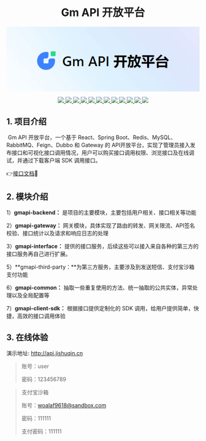 <h1 align=center>
   Gm API 开放平台
</h1>
<p align="center">
<img src="doc/images/banner.png" alt="image-20230623213937364" style="zoom:100%;" align="center" />
</p>
<p align="center">
<a target="_blank" href="https://github.com/Gumengyo/gmapi-backend">
    	<img src="https://img.shields.io/hexpm/l/plug.svg" ></img>
		<img src="https://img.shields.io/badge/JDK-1.8-green.svg" ></img>
        <img src="https://img.shields.io/badge/nodejs-18.17.1-green" ></img>
        <img src="https://img.shields.io/badge/springboot-2.7.0-green" ></img>
        <img src="https://img.shields.io/badge/react-18.2.0-green" ></img>
		<img src="https://img.shields.io/badge/Umi-4.0.79-green" ></img>
        <img src="https://img.shields.io/badge/swagger-3.0.0-brightgreen" ></img>
        <img src="https://img.shields.io/badge/Dubbo-2.7.4.1-green" ></img>
        <img src="https://img.shields.io/badge/RabbitMQ-3.8.8-green" ></img>
		<img src="https://img.shields.io/badge/MySQL-5.7-green" ></img>
		<img src="https://img.shields.io/badge/Nacos-2.2.0-green" ></img>
		<img src="https://img.shields.io/badge/Redis-7.0.2-green" ></img>
</a></p>


## 1. 项目介绍

​		Gm API 开放平台，一个基于 React、Spring Boot、Redis、MySQL、RabbitMQ、Feign、Dubbo 和 Gateway 的 API开放平台，实现了管理员接入发布接口和可视化接口调用情况，用户可以购买接口调用权限、浏览接口及在线调试，并通过下载客户端 SDK 调用接口。

👉[接口文档](./doc/接口文档.md)📄

## 2. 模块介绍

1）**gmapi-backend：** 是项目的主要模块，主要包括用户相关、接口相关等功能

2）**gmapi-gateway：** 网关模块，具体实现了路由的转发、网关限流、API签名校验、接口统计以及请求和响应日志的处理

3）**gmapi-interface：** 提供的接口服务，后续这些可以接入来自各种的第三方的接口服务再自己进行扩展。

5）**gmapi-third-party：**为第三方服务，主要涉及到发送短信、支付宝沙箱支付功能

6）**gmapi-common：** 抽取一些重复使用的方法、统一抽取的公共实体，异常处理以及全局配置等

7）**gmapi-client-sdk：** 根据接口提供定制化的 SDK 调用，给用户提供简单，快捷，高效的接口调用体验

## 3. 在线体验

演示地址: http://api.jishuqin.cn

> 账号：user
>
> 密码：123456789

> 支付宝沙箱
>
> 账号：woalaf9618@sandbox.com
>
> 密码：111111
>
> 支付密码：111111



